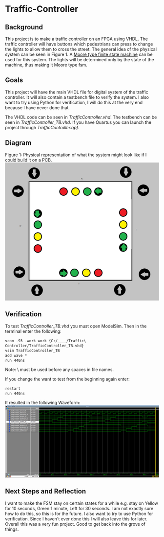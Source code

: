 # Traffic-Controller

## Background
This project is to make a traffic controller on an FPGA using VHDL. The traffic controller will have buttons which pedestrians can press to change the lights to allow them to cross the street. The general idea of the physical system can be seen in Figure 1. A [Moore type finite state machine](https://en.wikipedia.org/wiki/Moore_machine) can be used for this system. The lights will be determined only by the state of the machine, thus making it Moore type fsm.

## Goals
This project will have the main VHDL file for digital system of the traffic controller. It will also contain a testbench file to verify the system. I also want to try using Python for verification, I will do this at the very end because I have never done that.

The VHDL code can be seen in *TrafficController.vhd*.
The testbench can be seen in *TrafficController_TB.vhd*.
If you have Quartus you can launch the project through *TrafficController.qpf*.

## Diagram
Figure 1: Physical representation of what the system might look like if I could build it on a PCB.
![](Diagram.png)

## Verification
To test *TrafficController_TB.vhd* you must open ModelSim. Then in the terminal enter the following:

```
vcom -93 -work work {C:/____/Traffic\ Controller/TrafficController_TB.vhd}
vsim TrafficController_TB
add wave *
run 440ns
```
Note: \ must be used before any spaces in file names.

If you change the want to test from the beginning again enter:

```
restart
run 440ns
```

It resulted in the following Waveform:
![](ModelSim.png)

## Next Steps and Reflection
I want to make the FSM stay on certain states for a while e.g. stay on Yellow for 10 seconds, Green 1 minute, Left for 30 seconds. I am not exactly sure how to do this, so this is for the future. I also want to try to use Python for verification. Since I haven't ever done this I will also leave this for later.
Overall this was a very fun project. Good to get back into the grove of things.